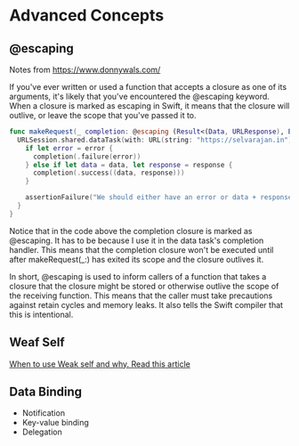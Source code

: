 # Advanced Concepts

## @escaping

Notes from https://www.donnywals.com/

If you've ever written or used a function that accepts a closure as one of its arguments, it's likely that you've encountered the @escaping keyword. When a closure is marked as escaping in Swift, it means that the closure will outlive, or leave the scope that you've passed it to.

```swift
func makeRequest(_ completion: @escaping (Result<(Data, URLResponse), Error>) -> Void) {
  URLSession.shared.dataTask(with: URL(string: "https://selvarajan.in")!) { data, response, error in
    if let error = error {
      completion(.failure(error))
    } else if let data = data, let response = response {
      completion(.success((data, response)))
    }

    assertionFailure("We should either have an error or data + response.")
  }
}
```

Notice that in the code above the completion closure is marked as @escaping. It has to be because I use it in the data task's completion handler. This means that the completion closure won't be executed until after makeRequest(\_:) has exited its scope and the closure outlives it.

In short, @escaping is used to inform callers of a function that takes a closure that the closure might be stored or otherwise outlive the scope of the receiving function. This means that the caller must take precautions against retain cycles and memory leaks. It also tells the Swift compiler that this is intentional.

## Weaf Self

[When to use Weak self and why. Read this article](/Swift/WeakSelf.md)

## Data Binding

- Notification
- Key-value binding
- Delegation
